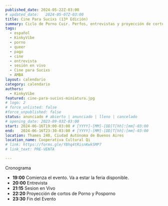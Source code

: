 ```yaml
---
published_date: 2024-05-22Z-03:00
# updated_date:   2024-05-07Z-03:00
title: Cine Para Sucixs (13ª Edición)
summary: Ciclo de Porno Cuir. Perfos, entrevistas y proyección de cortos p0rno queer-lgtb. Venite a ver cine sucio y mojarte con nosotres.
tags:
  - español
  - KinkyVibe
  - porno
  - queer
  - pago
  - cine
  - entrevista
  - sesión en vivo
  - Cine para Sucixs
  - AMBA
layout: calendario
category: calendario
authors:
  - KinkyVibe
featured: cine-para-sucixs-miniatura.jpg
# logo: 2
# force_unlisted: false
#force_unpublished: false
status: anunciado # abierto | anunciado | lleno | cancelado
# opening_date: 2023-09-03Z-03:00
start: 2024-06-16T19:00-03:00 # [YYYY]-[MM]-[DD]T[hh]:[mm]-03:00
end:   2024-06-16T23:30-03:00 # [YYYY]-[MM]-[DD]T[hh]:[mm]-03:00
location: Thames 240, Ciudad Autónoma de Buenos Aires
location_name: Cooperativa Cultural Qi
# link: https://forms.gle/YBhq4tRisnKwkSMP7
# link_text: PRE-VENTA

---
```

 Cronograma
- **19:00** Comienza el evento. Va a estar la feria disponible.
- **20:00** Entrevista
- **21:15** Sesion en Vivo 
- **22:20** Proyección de cortos de Porno y Posporno
- **23:30** Fin del Evento
